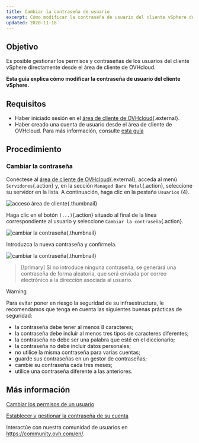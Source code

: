 ```yaml
---
title: Cambiar la contraseña de usuario
excerpt: Cómo modificar la contraseña de usuario del cliente vSphere desde el área de cliente de OVHcloud
updated: 2020-11-18
---
```


 
## Objetivo

Es posible gestionar los permisos y contraseñas de los usuarios del cliente vSphere directamente desde el área de cliente de OVHcloud.

**Esta guía explica cómo modificar la contraseña de usuario del cliente vSphere.**

## Requisitos

- Haber iniciado sesión en el [área de cliente de OVHcloud](https://ca.ovh.com/auth/?action=gotomanager&from=https://www.ovh.com/world/&ovhSubsidiary=ws){.external}.
- Haber creado una cuenta de usuario desde el área de cliente de OVHcloud. Para más información, consulte [esta guía](manager-ovhcloud#usuarios.)

## Procedimiento

### Cambiar la contraseña

Conéctese al [área de cliente de OVHcloud](https://ca.ovh.com/auth/?action=gotomanager&from=https://www.ovh.com/world/&ovhSubsidiary=ws){.external}, acceda al menú `Servidores`{.action} y, en la sección `Managed Bare Metal`{.action}, seleccione su servidor en la lista. A continuación, haga clic en la pestaña `Usuarios` (4).

![acceso área de cliente](userpassword1.png){.thumbnail}

Haga clic en el botón `(...)`{.action} situado al final de la línea correspondiente al usuario y seleccione `Cambiar la contraseña`{.action}.

![cambiar la contraseña](userpassword2.png){.thumbnail}

Introduzca la nueva contraseña y confírmela.

![cambiar la contraseña](userpassword3.png){.thumbnail}

> [!primary]
> Si no introduce ninguna contraseña, se generará una contraseña de forma aleatoria, que será enviada por correo electrónico a la dirección asociada al usuario.
> 

> [!warning]
>
>Para evitar poner en riesgo la seguridad de su infraestructura, le recomendamos que tenga en cuenta las siguientes buenas prácticas de seguridad:
>
> - la contraseña debe tener al menos 8 caracteres;
> - la contraseña debe incluir al menos tres tipos de caracteres diferentes;
> - la contraseña no debe ser una palabra que esté en el diccionario;
> - la contraseña no debe incluir datos personales;
> - no utilice la misma contraseña para varias cuentas;
> - guarde sus contraseñas en un gestor de contraseñas;
> - cambie su contraseña cada tres meses;
> - utilice una contraseña diferente a las anteriores.
>

## Más información

[Cambiar los permisos de un usuario](change-user-rights1.)

[Establecer y gestionar la contraseña de su cuenta](manage-ovh-password1.)

Interactúe con nuestra comunidad de usuarios en <https://community.ovh.com/en/>.
